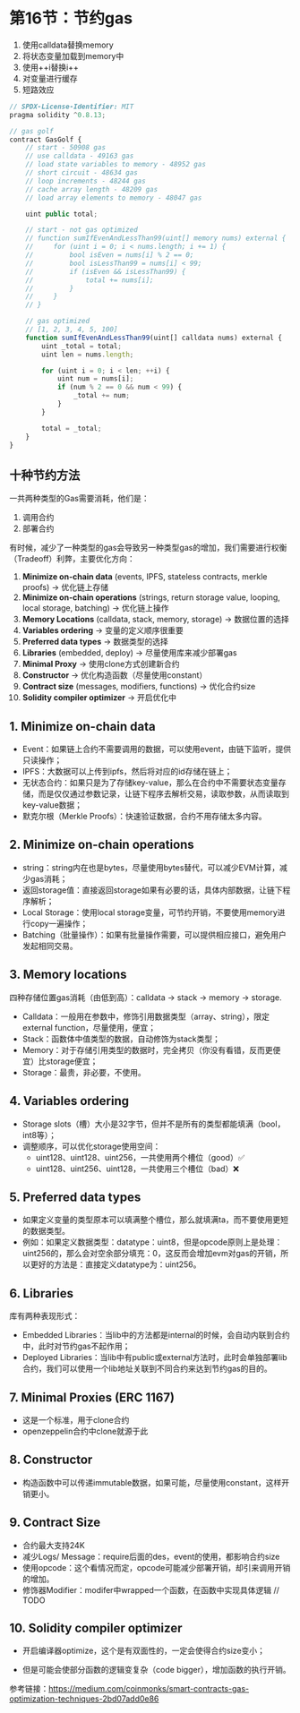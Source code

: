 # 第16节：节约gas

1. 使用calldata替换memory
2. 将状态变量加载到memory中
3. 使用++i替换i++
4. 对变量进行缓存
5. 短路效应

```js
// SPDX-License-Identifier: MIT
pragma solidity ^0.8.13;

// gas golf
contract GasGolf {
    // start - 50908 gas
    // use calldata - 49163 gas
    // load state variables to memory - 48952 gas
    // short circuit - 48634 gas
    // loop increments - 48244 gas
    // cache array length - 48209 gas
    // load array elements to memory - 48047 gas

    uint public total;

    // start - not gas optimized
    // function sumIfEvenAndLessThan99(uint[] memory nums) external {
    //     for (uint i = 0; i < nums.length; i += 1) {
    //         bool isEven = nums[i] % 2 == 0;
    //         bool isLessThan99 = nums[i] < 99;
    //         if (isEven && isLessThan99) {
    //             total += nums[i];
    //         }
    //     }
    // }

    // gas optimized
    // [1, 2, 3, 4, 5, 100]
    function sumIfEvenAndLessThan99(uint[] calldata nums) external {
        uint _total = total;
        uint len = nums.length;

        for (uint i = 0; i < len; ++i) {
            uint num = nums[i];
            if (num % 2 == 0 && num < 99) {
                _total += num;
            }
        }

        total = _total;
    }
}
```



## 十种节约方法

一共两种类型的Gas需要消耗，他们是：

1. 调用合约
2. 部署合约

有时候，减少了一种类型的gas会导致另一种类型gas的增加，我们需要进行权衡（Tradeoff）利弊，主要优化方向：

1. **Minimize on-chain data** (events, IPFS, stateless contracts, merkle proofs) -> 优化链上存储
2. **Minimize on-chain operations** (strings, return storage value, looping, local storage, batching) -> 优化链上操作
3. **Memory Locations** (calldata, stack, memory, storage) -> 数据位置的选择
4. **Variables ordering** -> 变量的定义顺序很重要
5. **Preferred data types** -> 数据类型的选择
6. **Libraries** (embedded, deploy) -> 尽量使用库来减少部署gas
7. **Minimal Proxy** -> 使用clone方式创建新合约
8. **Constructor** -> 优化构造函数（尽量使用constant）
9. **Contract size** (messages, modifiers, functions) -> 优化合约size
10. **Solidity compiler optimizer** -> 开启优化中 



## 1. Minimize on-chain data

- Event：如果链上合约不需要调用的数据，可以使用event，由链下监听，提供只读操作；
- IPFS：大数据可以上传到ipfs，然后将对应的id存储在链上；
- 无状态合约：如果只是为了存储key-value，那么在合约中不需要状态变量存储，而是仅仅通过参数记录，让链下程序去解析交易，读取参数，从而读取到key-value数据；
- 默克尔根（Merkle Proofs）：快速验证数据，合约不用存储太多内容。

## 2. Minimize on-chain operations

- string：string内在也是bytes，尽量使用bytes替代，可以减少EVM计算，减少gas消耗；
- 返回storage值：直接返回storage如果有必要的话，具体内部数据，让链下程序解析；
- Local Storage：使用local storage变量，可节约开销，不要使用memory进行copy一遍操作；
- Batching（批量操作）：如果有批量操作需要，可以提供相应接口，避免用户发起相同交易。

## 3. Memory locations

四种存储位置gas消耗（由低到高）：calldata -> stack -> memory -> storage.

- Calldata：一般用在参数中，修饰引用数据类型（array、string），限定external function，尽量使用，便宜；
- Stack：函数体中值类型的数据，自动修饰为stack类型；
- Memory：对于存储引用类型的数据时，完全拷贝（你没有看错，反而更便宜）比storage便宜；
- Storage：最贵，非必要，不使用。

## 4. Variables ordering

- Storage slots（槽）大小是32字节，但并不是所有的类型都能填满（bool，int8等）；
- 调整顺序，可以优化storage使用空间：
  - uint128、uint128、uint256，一共使用两个槽位（good）✅
  - uint128、uint256、uint128，一共使用三个槽位（bad）❌

## 5. Preferred data types

- 如果定义变量的类型原本可以填满整个槽位，那么就填满ta，而不要使用更短的数据类型。
- 例如：如果定义数据类型：datatype：uint8，但是opcode原则上是处理：uint256的，那么会对空余部分填充：0，这反而会增加evm对gas的开销，所以更好的方法是：直接定义datatype为：uint256。

## 6. Libraries

库有两种表现形式：

- Embedded Libraries：当lib中的方法都是internal的时候，会自动内联到合约中，此时对节约gas不起作用；
- Deployed Libraries：当lib中有public或external方法时，此时会单独部署lib合约，我们可以使用一个lib地址关联到不同合约来达到节约gas的目的。

## 7. Minimal Proxies (ERC 1167)

- 这是一个标准，用于clone合约
- openzeppelin合约中clone就源于此

## 8. Constructor

- 构造函数中可以传递immutable数据，如果可能，尽量使用constant，这样开销更小。

## 9. Contract Size

- 合约最大支持24K
- 减少Logs/ Message：require后面的des，event的使用，都影响合约size
- 使用opcode：这个看情况而定，opcode可能减少部署开销，却引来调用开销的增加。
- 修饰器Modifier：modifer中wrapped一个函数，在函数中实现具体逻辑 // TODO

## 10. Solidity compiler optimizer

- 开启编译器optimize，这个是有双面性的，一定会使得合约size变小；

- 但是可能会使部分函数的逻辑变复杂（code bigger），增加函数的执行开销。

  

参考链接：https://medium.com/coinmonks/smart-contracts-gas-optimization-techniques-2bd07add0e86

